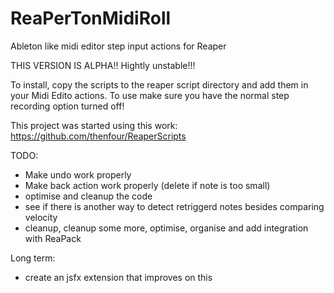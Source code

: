 # ReaPerTonMidiRoll
Ableton like midi editor step input actions for Reaper

THIS VERSION IS ALPHA!! Hightly unstable!!!

To install, copy the scripts to the reaper script directory and add them in your Midi Edito actions.
To use make sure you have the normal step recording option turned off!

This project was started using this work: https://github.com/thenfour/ReaperScripts


TODO: 
- Make undo work properly
- Make back action work properly (delete if note is too small)
- optimise and cleanup the code
- see if there is another way to detect retriggerd notes besides comparing velocity
- cleanup, cleanup some more, optimise, organise and add integration with ReaPack

Long term:
- create an jsfx extension that improves on this
